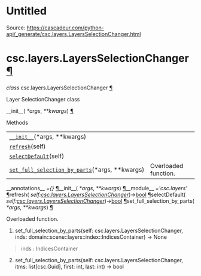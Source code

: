 # Untitled

Source: https://cascadeur.com/python-api/_generate/csc.layers.LayersSelectionChanger.html

# csc.layers.LayersSelectionChanger [¶](https://cascadeur.com/python-api/_generate/csc.layers.LayersSelectionChanger.html\#csc-layers-layersselectionchanger "Permalink to this heading")

_class_ csc.layers.LayersSelectionChanger [¶](https://cascadeur.com/python-api/_generate/csc.layers.LayersSelectionChanger.html#csc.layers.LayersSelectionChanger "Permalink to this definition")

Layer SelectionChanger class

\_\_init\_\_( _\*args_, _\*\*kwargs_) [¶](https://cascadeur.com/python-api/_generate/csc.layers.LayersSelectionChanger.html#csc.layers.LayersSelectionChanger.__init__ "Permalink to this definition")

Methods

|     |     |
| --- | --- |
| [`__init__`](https://cascadeur.com/python-api/csc.html#csc.layers.LayersSelectionChanger.__init__ "csc.layers.LayersSelectionChanger.__init__")(\*args, \*\*kwargs) |  |
| [`refresh`](https://cascadeur.com/python-api/csc.html#csc.layers.LayersSelectionChanger.refresh "csc.layers.LayersSelectionChanger.refresh")(self) |  |
| [`selectDefault`](https://cascadeur.com/python-api/csc.html#csc.layers.LayersSelectionChanger.selectDefault "csc.layers.LayersSelectionChanger.selectDefault")(self) |  |
| [`set_full_selection_by_parts`](https://cascadeur.com/python-api/csc.html#csc.layers.LayersSelectionChanger.set_full_selection_by_parts "csc.layers.LayersSelectionChanger.set_full_selection_by_parts")(\*args, \*\*kwargs) | Overloaded function. |

\_\_annotations\_\_ _={}_ [¶](https://cascadeur.com/python-api/_generate/csc.layers.LayersSelectionChanger.html#csc.layers.LayersSelectionChanger.__annotations__ "Permalink to this definition")\_\_init\_\_( _\*args_, _\*\*kwargs_) [¶](https://cascadeur.com/python-api/_generate/csc.layers.LayersSelectionChanger.html#id0 "Permalink to this definition")\_\_module\_\_ _='csc.layers'_ [¶](https://cascadeur.com/python-api/_generate/csc.layers.LayersSelectionChanger.html#csc.layers.LayersSelectionChanger.__module__ "Permalink to this definition")refresh( _self:[csc.layers.LayersSelectionChanger](https://cascadeur.com/python-api/csc.html#csc.layers.LayersSelectionChanger "csc.layers.LayersSelectionChanger")_)→[bool](https://docs.python.org/3/library/functions.html#bool "(in Python v3.13)") [¶](https://cascadeur.com/python-api/_generate/csc.layers.LayersSelectionChanger.html#csc.layers.LayersSelectionChanger.refresh "Permalink to this definition")selectDefault( _self:[csc.layers.LayersSelectionChanger](https://cascadeur.com/python-api/csc.html#csc.layers.LayersSelectionChanger "csc.layers.LayersSelectionChanger")_)→[bool](https://docs.python.org/3/library/functions.html#bool "(in Python v3.13)") [¶](https://cascadeur.com/python-api/_generate/csc.layers.LayersSelectionChanger.html#csc.layers.LayersSelectionChanger.selectDefault "Permalink to this definition")set\_full\_selection\_by\_parts( _\*args_, _\*\*kwargs_) [¶](https://cascadeur.com/python-api/_generate/csc.layers.LayersSelectionChanger.html#csc.layers.LayersSelectionChanger.set_full_selection_by_parts "Permalink to this definition")

Overloaded function.

1. set\_full\_selection\_by\_parts(self: csc.layers.LayersSelectionChanger, inds: domain::scene::layers::index::IndicesContainer) -> None


> inds : IndicesContainer

2. set\_full\_selection\_by\_parts(self: csc.layers.LayersSelectionChanger, itms: list\[csc.Guid\], first: int, last: int) -> bool
